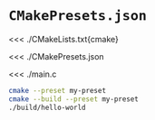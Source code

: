 # `CMakePresets.json`

<<< ./CMakeLists.txt{cmake}

<<< ./CMakePresets.json

<<< ./main.c

```sh
cmake --preset my-preset
cmake --build --preset my-preset
./build/hello-world
```
